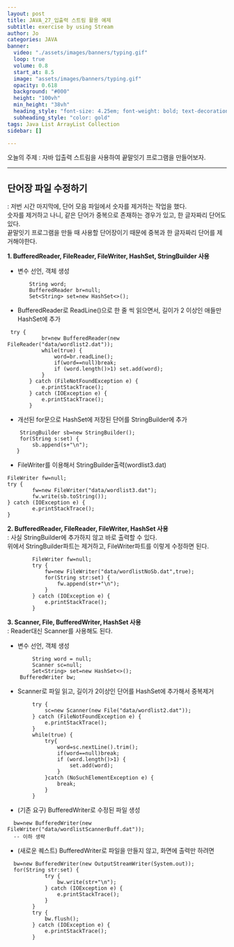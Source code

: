 ```yaml
---
layout: post
title: JAVA_27_입출력 스트림 활용 예제
subtitle: exercise by using Stream
author: Jo
categories: JAVA
banner:
  video: "./assets/images/banners/typing.gif"
  loop: true
  volume: 0.8
  start_at: 8.5
  image: "assets/images/banners/typing.gif"
  opacity: 0.618
  background: "#000"
  height: "100vh"
  min_height: "38vh"
  heading_style: "font-size: 4.25em; font-weight: bold; text-decoration: underline"
  subheading_style: "color: gold"
tags: Java List ArrayList Collection
sidebar: []

---
```


오늘의 주제 : 자바 입출력 스트림을 사용하여 끝말잇기 프로그램을 만들어보자. <br>
 * * *


## 단어장 파일 수정하기
: 저번 시간 마지막에, 단어 모음 파일에서 숫자를 제거하는 작업을 했다.<br>
숫자를 제거하고 나니, 같은 단어가 중복으로 존재하는 경우가 있고, 한 글자짜리 단어도 있다.<br>
끝말잇기 프로그램을 만들 때 사용할 단어장이기 때문에 중복과 한 글자짜리 단어를 제거해야한다.<br>

<b>1. BufferedReader, FileReader, FileWriter, HashSet, StringBuilder 사용</b>
- 변수 선언, 객체 생성
 ```eclipse
		String word;
		BufferedReader br=null;
		Set<String> set=new HashSet<>();
 ```
- BufferedReader로 ReadLine()으로 한 줄 씩 읽으면서, 길이가 2 이상인 애들만 HashSet에 추가
 ```eclipse
  try {
  			br=new BufferedReader(new FileReader("data/wordlist2.dat"));
  			while(true) {
  				word=br.readLine();		
  				if(word==null)break;
  				if (word.length()>1) set.add(word);
  			}	
  		} catch (FileNotFoundException e) {
  			e.printStackTrace();
  		} catch (IOException e) {
  			e.printStackTrace();
  		}
 ```
- 개선된 for문으로 HashSet에 저장된 단어를 StringBuilder에 추가
```eclipse
	StringBuilder sb=new StringBuilder();
	for(String s:set) {
		sb.append(s+"\n");
   }
 ```
- FileWriter를 이용해서 StringBuilder출력(wordlist3.dat)
```eclipse
FileWriter fw=null;
try {
		fw=new FileWriter("data/wordlist3.dat");
		fw.write(sb.toString());
} catch (IOException e) {
		e.printStackTrace();
}
```
<b>2. BufferedReader, FileReader, FileWriter, HashSet 사용</b><br>
: 사실 StringBuilder에 추가하지 않고 바로 출력할 수 있다.<br>
위에서 StringBuilder파트는 제거하고, FileWriter파트를 이렇게 수정하면 된다.<br>
```eclipse
		FileWriter fw=null;
		try {
			fw=new FileWriter("data/wordlistNoSb.dat",true);
			for(String str:set) {
				fw.append(str+"\n");
			}	
		} catch (IOException e) {
			e.printStackTrace();
		}
```

<b>3. Scanner, File, BufferedWriter, HashSet 사용</b><br>
: Reader대신 Scanner를 사용해도 된다.<br>
- 변수 선언, 객체 생성
```eclipse
		String word = null;
		Scanner sc=null;
		Set<String> set=new HashSet<>();
    BufferedWriter bw;
```
- Scanner로 파일 읽고, 길이가 2이상인 단어를 HashSet에 추가해서 중복제거
```eclipse
		try {
			sc=new Scanner(new File("data/wordlist2.dat"));	
		} catch (FileNotFoundException e) {
			e.printStackTrace();
		} 
		while(true) {
			try{
				word=sc.nextLine().trim();
				if(word==null)break;
				if (word.length()>1) {
					set.add(word);
				}
			}catch (NoSuchElementException e) { 
				break;
			}
		}
```
- (기존 요구) BufferedWriter로 수정된 파일 생성
```eclipse
  bw=new BufferedWriter(new FileWriter("data/wordlistScannerBuff.dat"));
  -- 이하 생략
```

- (새로운 퀘스트) BufferedWriter로 파일을 만들지 않고, 화면에 출력만 하려면
```eclipse
  bw=new BufferedWriter(new OutputStreamWriter(System.out));
  for(String str:set) {
			try {
				bw.write(str+"\n");
			} catch (IOException e) {
				e.printStackTrace();
			}
		}		
		try {
			bw.flush();
		} catch (IOException e) {
			e.printStackTrace();
		}
```








